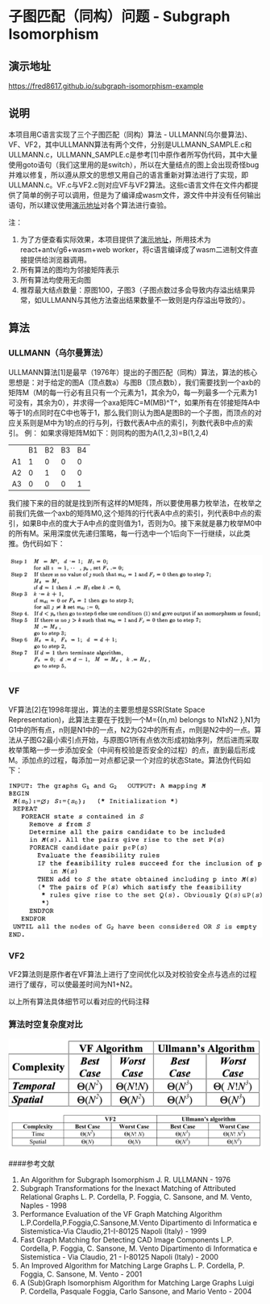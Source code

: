 # 子图匹配（同构）问题 - Subgraph Isomorphism

## 演示地址

<https://fred8617.github.io/subgraph-isomorphism-example>

## 说明

本项目用C语言实现了三个子图匹配（同构）算法 - ULLMANN(乌尔曼算法)、VF、VF2，其中ULLMANN算法有两个文件，分别是ULLMANN_SAMPLE.c和ULLMANN.c，ULLMANN_SAMPLE.c是参考[1]中原作者所写伪代码，其中大量使用goto语句（我们这里用的是switch），所以在大量结点的图上会出现奇怪bug并难以修复，所以遵从原文的思想又用自己的语言重新对算法进行了实现，即ULLMANN.c。VF.c与VF2.c则对应VF与VF2算法。这些c语言文件在文件内都提供了简单的例子可以调用，但是为了编译成wasm文件，源文件中并没有任何输出语句，所以建议使用[演示地址](https://fred8617.github.io/subgraph-isomorphism-example)对各个算法进行查验。

注：

1. 为了方便查看实际效果，本项目提供了[演示地址](https://fred8617.github.io/subgraph-isomorphism-example)，所用技术为react+antv/g6+wasm+web worker，将c语言编译成了wasm二进制文件直接提供给浏览器调用。
2. 所有算法的图均为邻接矩阵表示
3. 所有算法均使用无向图
4. 推荐最大结点数量：原图100，子图3（子图点数过多会导致内存溢出结果异常，如ULLMANN与其他方法查出结果数量不一致则是内存溢出导致的）。

## 算法

### ULLMANN（乌尔曼算法）

ULLMANN算法[1]是最早（1976年）提出的子图匹配（同构）算法，算法的核心思想是：对于给定的图A（顶点数a）与图B（顶点数b），我们需要找到一个axb的矩阵M（M的每一行必有且只有一个元素为1，其余为0，每一列最多一个元素为1可没有，其余为0），并求得一个axa矩阵C=M(MB)^T^，如果所有在邻接矩阵A中等于1的点同时在C中也等于1，那么我们则认为图A是图B的一个子图，而顶点的对应关系则是M中为1的点的行与列，行数代表A中点的索引，列数代表B中点的索引。
例：
如果求得矩阵M如下：则同构的图为A(1,2,3)=B(1,2,4)
 <table>
    <tr><td></td><td>B1</td><td>B2</td><td>B3</td><td>B4</td></tr>
    <tr><td>A1</td><td>1</td><td>0</td><td>0</td><td>0</td></tr>
    <tr><td>A2</td><td>0</td><td>1</td><td>0</td><td>0</td></tr>
    <tr><td>A3</td><td>0</td><td>0</td><td>0</td><td>1</td></tr>
 </table>
 我们接下来的目的就是找到所有这样的M矩阵，所以要使用暴力枚举法，在枚举之前我们先做一个axb的矩阵M0,这个矩阵的行代表A中点的索引，列代表B中点的索引，如果B中点的度大于A中点的度则值为1，否则为0。接下来就是暴力枚举M0中的所有M。采用深度优先递归策略，每一行选中一个1后向下一行继续，以此类推。伪代码如下：

 ![ULLMANN CODE](/public/ULLMANN_CODE.jpg)
 
 ### VF

VF算法[2]在1998年提出，算法的主要思想是SSR(State Space Representation)，此算法主要在于找到一个M={(n,m) belongs to N1xN2 },N1为G1中的所有点，n则是N1中的一点，N2为G2中的所有点，m则是N2中的一点。算法从子图G2最小索引点开始，与原图G1所有点依次形成初始序列，然后进而采取枚举策略一步一步添加安全（中间有校验是否安全的过程）的点，直到最后形成M。添加点的过程，每添加一对点都记录一个对应的状态State。算法伪代码如下：

![VF CODE](/public/VF_CODE.jpg)

### VF2

VF2算法则是原作者在VF算法上进行了空间优化以及对校验安全点与选点的过程进行了缓存，可以使最差时间为N1+N2。

以上所有算法具体细节可以看对应的代码注释

### 算法时空复杂度对比

![VF ULLMANN](/public/ST1.jpg)
![V2 ULLMANN](/public/ST2.jpg)

####参考文献

1. An Algorithm for Subgraph Isomorphism J. R. ULLMANN - 1976
2. Subgraph Transformations for the Inexact Matching of Attributed Relational Graphs L. P. CordelIa, P. Foggia, C. Sansone, and M. Vento, Naples - 1998
3. Performance Evaluation of the VF Graph Matching Algorithm L.P.Cordella,P.Foggia,C.Sansone,M.Vento Dipartimento di Informatica e Sistemistica-Via Claudio,21-I-80125 Napoli (Italy) - 1999
4. Fast Graph Matching for Detecting CAD Image Components L.P. Cordella, P. Foggia, C. Sansone, M. Vento Dipartimento di Informatica e Sistemistica - Via Claudio, 21 - I-80125 Napoli (Italy) - 2000
5. An Improved Algorithm for Matching Large Graphs L. P. Cordella, P. Foggia, C. Sansone, M. Vento - 2001
6. A (Sub)Graph Isomorphism Algorithm for Matching Large Graphs Luigi P. Cordella, Pasquale Foggia, Carlo Sansone, and Mario Vento - 2004